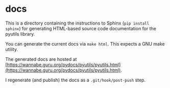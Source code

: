 # docs

This is a directory containing the instructions to Sphinx (`pip install sphinx`)
for generating HTML-based source code documentation for the pyutils library.

You can generate the current docs via `make html`.  This expects a GNU make
utility.

The generated docs are hosted at [https://wannabe.guru.org/pydocs/pyutils/pyutils.html](https://wannabe.guru.org/pydocs/pyutils/pyutils.html).

I regenerate (and publish) the docs as a `.git/hook/post-push` step.
